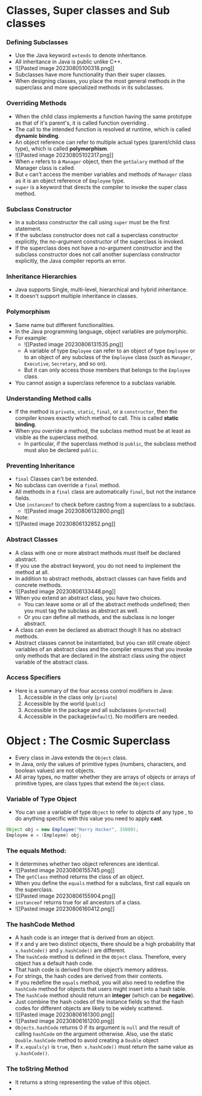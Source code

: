 # Classes, Super classes and Sub classes
### Defining Subclasses
- Use the Java keyword `extends` to denote inheritance.
- All inheritance in Java is public unlike C++.
- ![[Pasted image 20230805100318.png]]
- Subclasses have more functionality than their super classes.
- When designing classes, you place the most general methods in the superclass and more specialized methods in its subclasses.
### Overriding Methods
- When the child class implements a function having the same prototype as that of it's parent's, it is called function overriding .
- The call to the intended function is resolved at runtime, which is called **dynamic binding**.
- An object reference can refer to multiple actual types (parent/child class type), which is called **polymorphism**.
- ![[Pasted image 20230805102317.png]]
- When `e` refers to a `Manager` object, then the `getSalary` method of the Manager class is called.
- But `e` can't access the member variables and methods of `Manager` class as it is an object reference of `Employee` type. 
- `super` is a keyword that directs the compiler to invoke the super class method.
### Subclass Constructor
- In a subclass constructor the call using `super` must be the first statement.
- If the subclass constructor does not call a superclass constructor explicitly, the no-argument constructor of the superclass is invoked.
- If the superclass does not have a no-argument constructor and the subclass constructor does not call another superclass constructor explicitly, the Java compiler reports an error.

### Inheritance Hierarchies
- Java supports Single, multi-level, hierarchical and hybrid inheritance.
- It doesn't support multiple inheritance in classes.

### Polymorphism
- Same name but different functionalities.
- In the Java programming language, object variables are polymorphic.
- For example:
	- ![[Pasted image 20230806131535.png]]
	- A variable of type `Employee` can refer to an object of type `Employee` or to an object of any subclass of the `Employee` class (such as `Manager`, `Executive`, `Secretary`, and so on).
	- But it can only access those members that belongs to the `Employee` class.
- You cannot assign a superclass reference to a subclass variable.

### Understanding Method calls
- If the method is `private`, `static`, `final`, or a `constructor`, then the compiler knows exactly which method to call. This is called **static binding**.
- When you override a method, the subclass method must be at least as visible as the superclass method. 
	- In particular, if the superclass method is `public`, the subclass method must also be declared `public`.

### Preventing Inheritance
- `final` Classes can't be extended.
- No subclass can override a `final` method.
- All methods in a `final` class are automatically `final`, but not the instance fields.
- Use `instanceof` to check before casting from a superclass to a subclass.
	- ![[Pasted image 20230806132800.png]]
- Note:
- ![[Pasted image 20230806132852.png]]

### Abstract Classes
- A class with one or more abstract methods must itself be declared abstract.
- If you use the abstract keyword, you do not need to implement the method at all.
- In addition to abstract methods, abstract classes can have fields and concrete methods.
- ![[Pasted image 20230806133448.png]]
- When you extend an abstract class, you have two choices. 
	- You can leave some or all of the abstract methods undefined; then you must tag the subclass as abstract as well. 
	- Or you can define all methods, and the subclass is no longer abstract.
- A class can even be declared as abstract though it has no abstract methods.
- Abstract classes cannot be instantiated, but you can still create object variables of an abstract class and the compiler ensures that you invoke only methods that are declared in the abstract class using the object variable of the abstract class.

### Access Specifiers
- Here is a summary of the four access control modifiers in Java:
	1. Accessible in the class only (`private`)
	2. Accessible by the world (`public`)
	3. Accessible in the package and all subclasses (`protected`)
	4. Accessible in the package(`default`). No modifiers are needed.
# Object : The Cosmic Superclass
- Every class in Java extends the `Object` class.
- In Java, only the values of primitive types (numbers, characters, and boolean values) are not objects.
- All array types, no matter whether they are arrays of objects or arrays of primitive types, are class types that extend the `Object` class.
### Variable of Type Object
- You can use a variable of type `Object` to refer to objects of any type , to do anything specific with this value you need to apply **cast**.
```Java
Object obj = new Employee("Harry Hacker", 35000);
Employee e = (Employee) obj;
```

### The equals Method:
- It determines whether two object references are identical.
- ![[Pasted image 20230806155745.png]]
- The `getClass` method returns the class of an object.
- When you define the `equals` method for a subclass, first call equals on the superclass.
- ![[Pasted image 20230806155904.png]]
- `instanceof` returns true for all ancestors of a class.
- ![[Pasted image 20230806160412.png]]

### The hashCode Method
- A hash code is an integer that is derived from an object.
- If x and y are two distinct objects, there should be a high probability that `x.hashCode()` and `y.hashCode()` are different.
- The `hashCode` method is defined in the `Object` class. Therefore, every object has a default hash code.
- That hash code is derived from the object’s memory address.
- For strings, the hash codes are derived from their contents.
- If you redefine the `equals` method, you will also need to redefine the `hashCode` method for objects that users might insert into a hash table.
- The `hashCode` method should return an **integer** (which can be **negative**).
- Just combine the hash codes of the instance fields so that the hash codes for different objects are likely to be widely scattered.
- ![[Pasted image 20230806161300.png]]
- ![[Pasted image 20230806161200.png]]
- `Objects.hashCode` returns 0 if its argument is `null` and the result of calling `hashCode` on the argument otherwise. Also, use the static `Double.hashCode` method to avoid creating a `Double` object
- If `x.equals(y)` is `true`, then` x.hashCode()` must return the same value as `y.hashCode()`.

### The toString Method
- It returns a string representing the value of this object.
- 